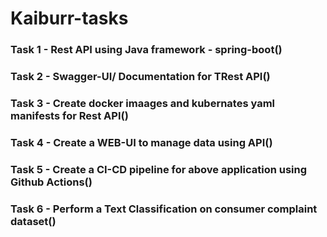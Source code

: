 # Kaiburr-tasks
### Task 1 - Rest API using Java framework - spring-boot()
### Task 2 - Swagger-UI/ Documentation for TRest API()
### Task 3 - Create docker imaages and kubernates yaml manifests for Rest API()
### Task 4 - Create a WEB-UI to manage data using API()
### Task 5 - Create a CI-CD pipeline for above application using Github Actions()
### Task 6 - Perform a Text Classification on consumer complaint dataset()
